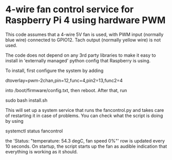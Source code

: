 # 4-wire fan control service for Raspberry Pi 4 using hardware PWM

This code assumes that a 4-wire 5V fan is used, with PWM input
(normally blue wire) connected to GPIO12. Tach output (normally yellow wire)
is not used.

The code does not depend on any 3rd party libraries to make it easy to
install in 'externally managed' python config that Raspberry is using.

To install, first configure the system by adding

 dtoverlay=pwm-2chan,pin=12,func=4,pin2=13,func2=4

into /boot/firmware/config.txt, then reboot. After that, run 

 sudo bash install.sh

This will set up a system service that runs the fancontrol.py and takes care
of restarting it in case of problems. You can check what the script is doing
by using

  systemctl status fancontrol

the 'Status: "temperature: 54.3 degC, fan speed 0%"' row is updated every 10
seconds. On startup, the script starts up the fan as audible indication that
everything is working as it should.


